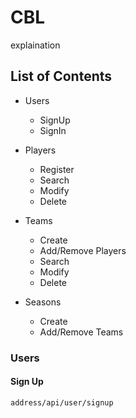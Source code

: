 # CBL

explaination

## List of Contents
* Users
  - SignUp
  - SignIn

* Players
  - Register 
  - Search
  - Modify
  - Delete

* Teams
  - Create
  - Add/Remove Players
  - Search
  - Modify
  - Delete

* Seasons
  - Create
  - Add/Remove Teams


### Users

#### Sign Up

```
address/api/user/signup
```

